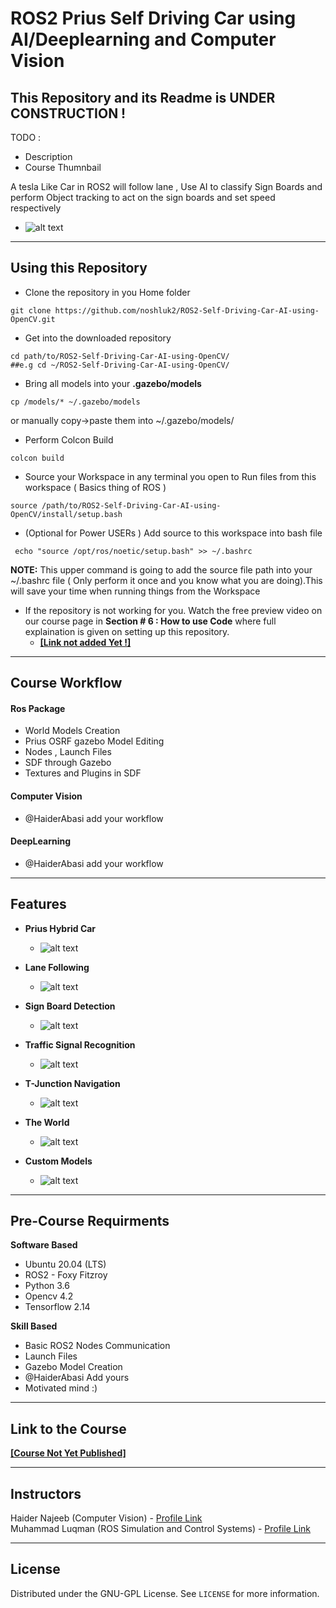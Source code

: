 # ROS2 Prius Self Driving Car  using AI/Deeplearning and Computer Vision

## This Repository and its Readme is UNDER CONSTRUCTION !

TODO : 
- Description
- Course Thumnbail

A tesla Like Car in ROS2 will follow lane , Use AI to classify Sign Boards and perform Object tracking to act on the sign boards and set speed respectively

- ![alt text](https://github.com/noshluk2/ROS2-Self-Driving-Car-AI-using-OpenCV/blob/main/Images_videos/a.gif)
----
## Using this Repository
* Clone the repository in you Home folder 
```
git clone https://github.com/noshluk2/ROS2-Self-Driving-Car-AI-using-OpenCV.git
```
* Get into the downloaded repository
 ```
 cd path/to/ROS2-Self-Driving-Car-AI-using-OpenCV/
##e.g cd ~/ROS2-Self-Driving-Car-AI-using-OpenCV/
  ```

* Bring all models into your **.gazebo/models**
 ```
 cp /models/* ~/.gazebo/models 
 ```
 or manually copy->paste them into ~/.gazebo/models/

* Perform Colcon Build
```
colcon build
```
* Source your Workspace in any terminal you open to Run files from this workspace ( Basics thing of ROS )
```
source /path/to/ROS2-Self-Driving-Car-AI-using-OpenCV/install/setup.bash
```
* (Optional for Power USERs ) Add source to this workspace into bash file
 ```
  echo "source /opt/ros/noetic/setup.bash" >> ~/.bashrc
 ```
  **NOTE:** This upper command is going to add the source file path into your ~/.bashrc file ( Only perform it once and you know what you are doing).This will save your time when running things from the Workspace
* If the repository is not working for you. Watch the free preview video on our course page 
 in **Section # 6 : How to use Code** where full explaination is given on setting up this repository.
  * **[[Link not added Yet !]]()**
----
## Course Workflow
#### **Ros Package**
* World Models Creation
* Prius OSRF gazebo Model Editing
* Nodes , Launch Files
* SDF through Gazebo
* Textures and Plugins in SDF

#### **Computer Vision** 
* @HaiderAbasi add your workflow
#### **DeepLearning**
* @HaiderAbasi add your workflow
---
## Features
* **Prius Hybrid Car** 
  -  ![alt text](https://github.com/noshluk2/ROS2-Self-Driving-Car-AI-using-OpenCV/blob/main/Images_videos/the_car.gif)
* **Lane Following** 
  -  ![alt text](https://github.com/noshluk2/ROS2-Self-Driving-Car-AI-using-OpenCV/blob/main/Images_videos/lane_detection.gif)
* **Sign Board Detection**
  - ![alt text](https://github.com/noshluk2/ROS2-Self-Driving-Car-AI-using-OpenCV/blob/main/Images_videos/traffic_signs_boards.gif)
* **Traffic Signal Recognition**
  - ![alt text](https://github.com/noshluk2/ROS2-Self-Driving-Car-AI-using-OpenCV/blob/main/Images_videos/traffic_signal.gif)

* **T-Junction Navigation**
  - ![alt text](https://github.com/noshluk2/ROS2-Self-Driving-Car-AI-using-OpenCV/blob/main/Images_videos/j_turning.gif)

* **The World** 
  -  ![alt text](https://github.com/noshluk2/ROS2-Self-Driving-Car-AI-using-OpenCV/blob/main/Images_videos/world.gif)

* **Custom Models** 
  -  ![alt text](https://github.com/noshluk2/ROS2-Self-Driving-Car-AI-using-OpenCV/blob/main/Images_videos/custom_models.gif)

----
## Pre-Course Requirments 

**Software Based**
* Ubuntu 20.04 (LTS)
* ROS2 - Foxy Fitzroy 
* Python 3.6 
* Opencv 4.2
* Tensorflow 2.14

**Skill Based**
* Basic ROS2 Nodes Communication
* Launch Files 
* Gazebo Model Creation
* @HaiderAbasi Add yours
* Motivated mind :)
---
## Link to the Course
<!-- - ![alt text](https://github.com/HaiderAbasi/SelfDrivingProject_MiniTesla/blob/master/3D%20model%20file/Tesla%20Self%20Driving%20Car.png) -->

**[[Course Not Yet Published]](https://www.udemy.com/user/e8894488-eb79-45f5-aef1-f3a8733b6f43/)**

----

## Instructors

Haider Najeeb   (Computer Vision)    -  [Profile Link](https://www.linkedin.com/in/haider-najeeb-68812516a/)  
Muhammad Luqman (ROS Simulation and Control Systems) - [Profile Link](https://www.linkedin.com/in/muhammad-luqman-9b227a11b/)  

----
## License

Distributed under the GNU-GPL License. See `LICENSE` for more information.

